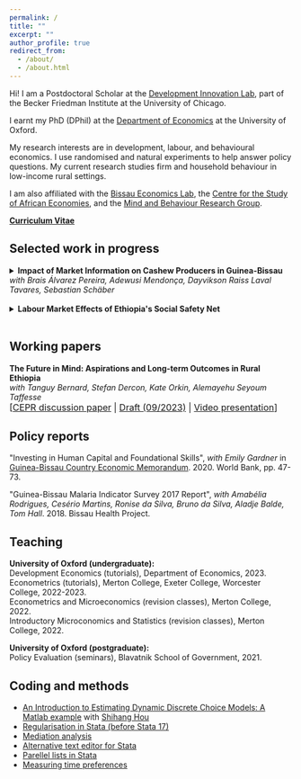 ```yaml
---
permalink: /
title: ""
excerpt: ""
author_profile: true
redirect_from: 
  - /about/
  - /about.html
---
```



Hi! I am a Postdoctoral Scholar at the [Development Innovation Lab](https://bfi.uchicago.edu/development-innovation-lab/), part of the Becker Friedman Institute at the University of Chicago.

I earnt my PhD (DPhil) at the [Department of Economics](https://www.economics.ox.ac.uk/) at the University of Oxford.

My research interests are in development, labour, and behavioural economics. I use randomised and natural experiments to help answer policy questions.
My current research studies firm and household behaviour in low-income rural settings.

I am also affiliated with the [Bissau Economics Lab](https://www.bissaueconomicslab.com/), the [Centre for the Study of African Economies](https://www.csae.ox.ac.uk/), and the [Mind and Behaviour Research Group](https://mbrg.bsg.ox.ac.uk/).

[**Curriculum Vitae**](https://gschinaia.github.io/files/gschinaia_cv.pdf)


## Selected work in progress 

<details>
  <summary><b>Impact of Market Information on Cashew Producers in Guinea-Bissau</b><br>
  <i>with Brais Álvarez Pereira, Adewusi Mendonça, Dayvikson Raiss Laval Tavares, Sebastian Schäber</i>
</summary>
  <br>
  <p><i>Abstract:</i> Does providing market information to smallholder farmers increase their income? To answer this question, we ran a two-level cluster randomized controlled trial among 1988 cashew producers in 290 villages in Guinea-Bissau. Treated producers received free weekly messages to their mobiles during the trading seasons in 2020 and 2021. The messages provided up-to-date market news, farmgate prices, and gave sales advice. We found that treated producers reported higher prices, mostly during the 2021 season. Treated producers sold their cashews more frequently relative to the other producers, who tend to sell their cashews in a single transaction. We explore several mechanisms to understand our results. We find evidence consistent with information increasing the bargaining power of treated producers, who negotiate better sale deals. Moreover, we find that treated producers also changed the timing of their sales to smooth their income over time. We found no evidence of changes in preferences, or increased salience of transactions as a result of the information sent to treated producers. Given the low cost of our intervention, market information can be a cost-effective tool to increase producers’ revenues.   </p>
<a href="https://www.socialscienceregistry.org/trials/4740">Pre-analysis plan</a>; Draft available upon request.
</details>
<br>

<details>
  <summary><b>Labour Market Effects of Ethiopia's Social Safety Net</b></summary>
    <br>
  <p><i>Abstract:</i>  This  paper assesses how a large transfer programme combining public works and unconditional transfers to food-insecure households in rural Ethiopia affects local labour markets. Using  repeated cross-sections of the National Labour Force Survey, I show that the programme did not change employment rates or wages in this rural economy. Instead, I find that workers shifted from agricultural to non-agricultural self-employment. I complement this analysis using  data from the Ethiopian Socio-Economic surveys and find similar results.  These results are at odds with previous work due to the thinness of rural wage markets in Ethiopia.</p>
Draft available upon request.
</details>
<br>

## Working papers
<p><b>The Future in Mind: Aspirations and Long-term Outcomes in Rural Ethiopia</b><br>
  <i>with Tanguy Bernard, Stefan Dercon, Kate Orkin, Alemayehu Seyoum Taffesse</i><br>
<font size= "3">[<a href="https://cepr.org/publications/dp18492">CEPR discussion paper</a> | <a href="https://gschinaia.github.io/files/papers/20230919_BDOST.pdf"> Draft (09/2023)</a> | <a href="https://www.youtube.com/watch?v=9kCeLVL29Ck">Video presentation</a>]</font></p>

<!-- *
<details>
  <summary><b>The Future in Mind: Aspirations and Long-term Outcomes in Rural Ethiopia</b><br>
  <i>with Tanguy Bernard, Stefan Dercon, Kate Orkin, Alemayehu Seyoum Taffesse</i></summary>
    <br>
  <p><i>Abstract:</i>  Aspirations have been posited to condition the future-oriented choices of individuals and thus can play a role in the persistence of poverty or the effort to break out of it. In a randomised control trial in remote, rural Ethiopia, we assess the effectiveness of an intervention seeking to change how poor people perceive their future opportunities, alter their aspirations and, through that, modify their investment decisions. A treatment group was shown video documentaries about the lives of individuals from similar communities who escaped poverty through their own efforts and, as such, can serve as role models. Five years after the screening took place, the treated households increased future-oriented investments in agriculture and in children's education. The results can be explained by the increase in aspirations in terms of lifetime goals. Overall, this research uniquely provides evidence that a light-touch behavioural intervention can have persistent economic impacts on a poor population.</p>
<a href="https://cepr.org/publications/dp18492">CEPR discussion paper</a>; <a href="https://gschinaia.github.io/files/papers/20230919_BDOST.pdf"> Draft (09/2023)</a>; <a href="https://www.socialscienceregistry.org/trials/1483">Pre-analysis plan</a>;  <a href="https://www.youtube.com/watch?v=9kCeLVL29Ck">Video presentation (04/2022)</a>
</details>
 -->
## Policy reports

"Investing in Human Capital and Foundational Skills", _with Emily Gardner_ in [Guinea-Bissau  Country  Economic Memorandum](https://documents.worldbank.org/en/publication/documents-reports/documentdetail/473261604385132681/guinea-bissau-country-economic-memorandum-escaping-the-low-growth-trap). 2020. World Bank, pp. 47-73. 

"Guinea-Bissau Malaria Indicator Survey 2017 Report", _with Amabélia Rodrigues, Cesério Martins, Ronise da Silva, Bruno da Silva, Aladje Balde, Tom Hall_. 2018. Bissau Health Project.

## Teaching
<p>
<b>University of Oxford (undergraduate):</b><br>
Development Economics (tutorials), Department of Economics, 2023.<br>
Econometrics (tutorials), Merton College, Exeter College, Worcester College, 2022-2023.<br>
Econometrics and Microeconomics (revision classes), Merton College, 2022.<br>
Introductory Microconomics and Statistics (revision classes), Merton College, 2022.<br>
</p>
<p>
<b>University of Oxford (postgraduate):</b><br>
Policy Evaluation (seminars), Blavatnik School of Government, 2021.</p>
  
## Coding and methods

* [An Introduction to Estimating Dynamic Discrete Choice Models: A Matlab example](https://github.com/shihangh/ddc_rust) with [Shihang Hou](https://www.shihanghou.com/home)
* [Regularisation in Stata (before Stata 17)](https://www.csae.ox.ac.uk/files/coderscornerttweek7fmpdf) 
* [Mediation analysis](https://www.csae.ox.ac.uk/files/coderscornerht20week6fmpdf)
* [Alternative text editor for Stata](https://www.csae.ox.ac.uk/files/coderscornerht20week1fm0pdf)
* [Parellel lists in Stata](https://www.csae.ox.ac.uk/files/coderscornerweek4fmpdf)
* [Measuring time preferences](https://mbrg.bsg.ox.ac.uk/method/measuring-time-preferences-using-behavioural-tasks-monetary-rewards)

<!-- * [A new market information system for cashew producers in Guinea-Bissau](https://pedl.cepr.org/sites/default/files/C19%206750%20PereiraSchaberSchinaia_new.pdf) -->


